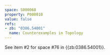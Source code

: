 ```yaml
---
space: S000068
property: P000010
value: false
refs:
- zb: "0386.54001"
  name: Counterexamples in Topology
---
```


See item #2 for space #76 in {{zb:0386.54001}}.
